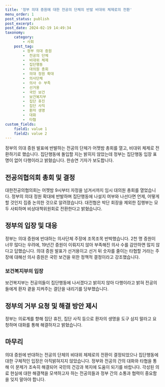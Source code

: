 ```yaml
---
title: '정부 의대 증원에 대한 전공의 단체의 반발 비대위 체제로의 전환'
menu_order: 1
post_status: publish
post_excerpt: 
post_date: 2024-02-19 14:49:34
taxonomy:
    category:
        - 사회
    post_tag:
        - 정부 의대 증원
        -  전공의 단체
        -  비대위 체제
        -  집단행동
        -  대의원 총회
        -  의대 정원 확대
        -  의사단체
        -  의사 수 부족
        -  선거용
        -  국민 보건
        -  보건복지부
        -  집단 휴진
        -  집단 사직
        -  환자 생명
        -  대화
        -  타협
custom_fields:
    field1: value 1
    field2: value 2
---
```


정부의 의대 증원 발표에 반발하는 전공의 단체가 어젯밤 총회를 열고, 비대위 체제로 전환하기로 했습니다. 집단행동에 돌입할 지는 밝히지 않았는데 정부는 집단행동 입장 표명이 없어 다행이라고 밝혔습니다. 한승연 기자가 보도합니다.
## 전공의협의회 총회 및 결정
대한전공의협의회는 어젯밤 9시부터 자정을 넘겨서까지 임시 대의원 총회를 열었습니다. 정부의 의대 정원 확대에 반발하며 집단행동에 나설지 여부와 나선다면 언제, 어떻게 할 것인지 집중 논의한 것으로 알려졌습니다. 대전협은 박단 회장을 제외한 집행부는 모두 사퇴하며 비상대책위원회로 전환한다고 밝혔습니다.
## 정부의 입장 및 대응
정부는 의대 증원에 반대하는 의사단체 주장에 조목조목 반박했습니다. 2천 명 증원이 너무 많다는 우려에, 19년간 증원이 이뤄지지 않아 부족해진 의사 수를 감안하면 많지 않다고 답했습니다. 의대 증원 발표가 선거용이고 선거 뒤 숫자를 줄이는 타협할 거라는 주장에 대해선 의사 증원은 국민 보건을 위한 정책적 결정이라고 강조했습니다.
### 보건복지부의 입장
보건복지부는 전공의들이 집단행동에 나서겠다고 밝히지 않아 다행이라고 밝혀 전공의들에게 환자 곁을 지켜주는 결단을 내리기를 당부했습니다.
## 정부의 거부 요청 및 해결 방안 제시
정부는 의료계를 향해 집단 휴진, 집단 사직 등으로 환자의 생명을 도구 삼지 말라고 요청하며 대화를 통해 해결하자고 밝혔습니다.
## 마무리
의대 증원에 반대하는 전공의 단체의 비대위 체제로의 전환이 결정되었으나 집단행동에 대한 구체적인 입장은 아직밝혀지지 않았습니다. 정부와 전공의 간의 대화와 타협을 통해 이 문제가 조속히 해결되어 국민의 건강과 복지에 도움이 되기를 바랍니다. 각성된 의료 현실에 대한 해결책을 모색하고자 하는 전공의들과 정부 간의 소통과 협력이 중요함을 잊지 말아야 합니다.
